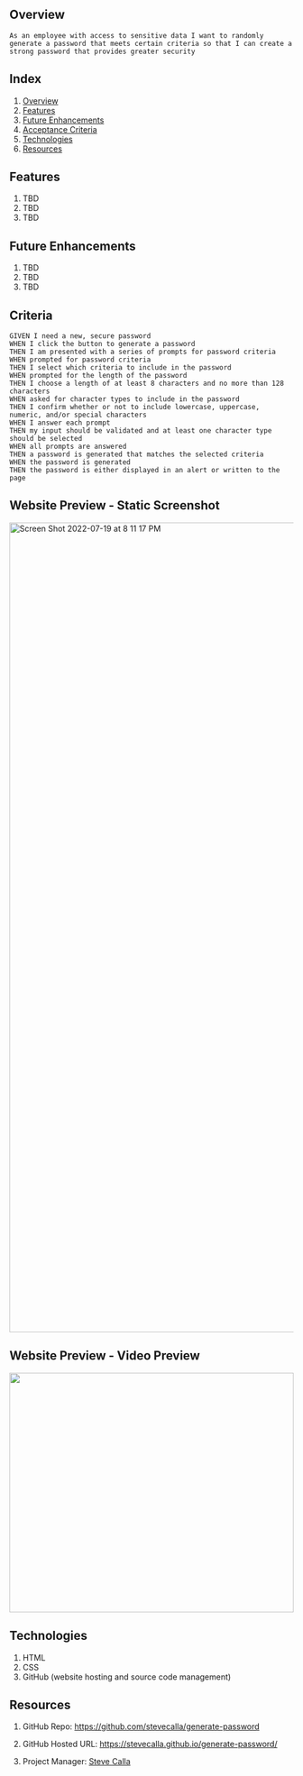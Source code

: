 
## Overview

```
As an employee with access to sensitive data I want to randomly generate a password that meets certain criteria so that I can create a strong password that provides greater security
```


## Index

<!-- <details><summary></summary> -->

1. [Overview](#overview)
2. [Features](#features)
3. [Future Enhancements](#future-enhancements)
2. [Acceptance Criteria](#acceptance-criteria)
4. [Technologies](#technologies)
6. [Resources](#resources)

## Features

1. TBD
2. TBD
3. TBD

## Future Enhancements

1. TBD
2. TBD
3. TBD


## Criteria

```
GIVEN I need a new, secure password
WHEN I click the button to generate a password
THEN I am presented with a series of prompts for password criteria
WHEN prompted for password criteria
THEN I select which criteria to include in the password
WHEN prompted for the length of the password
THEN I choose a length of at least 8 characters and no more than 128 characters
WHEN asked for character types to include in the password
THEN I confirm whether or not to include lowercase, uppercase, numeric, and/or special characters
WHEN I answer each prompt
THEN my input should be validated and at least one character type should be selected
WHEN all prompts are answered
THEN a password is generated that matches the selected criteria
WHEN the password is generated
THEN the password is either displayed in an alert or written to the page
```

## Website Preview - Static Screenshot

<img width="1437" alt="Screen Shot 2022-07-19 at 8 11 17 PM" src="https://user-images.githubusercontent.com/72281855/179880845-3c7d8d98-1a44-414a-920d-ad7d0ee6f122.png">


## Website Preview - Video Preview

<img src="https://media.giphy.com/media/410DOwYuE3CO7yzPnA/giphy-downsized-large.gif" width="100%" height="425"/>

## Technologies

1. HTML
2. CSS
3. GitHub (website hosting and source code management)

## Resources

1. GitHub Repo: <https://github.com/stevecalla/generate-password>

2. GitHub Hosted URL: <https://stevecalla.github.io/generate-password/>

3. Project Manager: [Steve Calla](https://github.com/stevecalla)